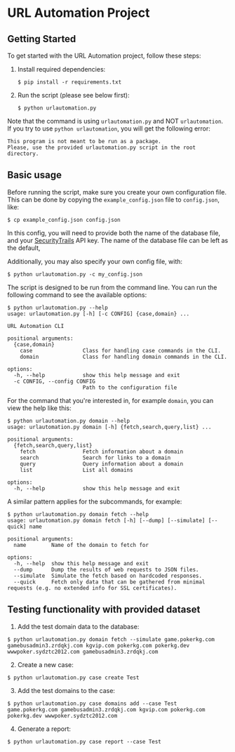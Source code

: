 # URL Automation Project

## Getting Started
To get started with the URL Automation project, follow these steps:
1. Install required dependencies:
    ```
    $ pip install -r requirements.txt
    ```

2. Run the script (please see below first):
    ```
    $ python urlautomation.py
    ```

Note that the command is using `urlautomation.py` and NOT `urlautomation`.
If you try to use `python urlautomation`, you will get the following error:
```
This program is not meant to be run as a package.
Please, use the provided urlautomation.py script in the root directory.
```

## Basic usage
Before running the script, make sure you create your own configuration file. This can be
done by copying the `example_config.json` file to `config.json`, like:
   ```
   $ cp example_config.json config.json
   ```

In this config, you will need to provide both the name of the database file, and
your [SecurityTrails](https://securitytrails.com/) API key. The name of the database file can be left as the default,

Additionally, you may also specify your own config file, with:
```
$ python urlautomation.py -c my_config.json
```

The script is designed to be run from the command line. You can run the following command to see the available options:
```
$ python urlautomation.py --help
usage: urlautomation.py [-h] [-c CONFIG] {case,domain} ...

URL Automation CLI

positional arguments:
  {case,domain}
    case                Class for handling case commands in the CLI.
    domain              Class for handling domain commands in the CLI.

options:
  -h, --help            show this help message and exit
  -c CONFIG, --config CONFIG
                        Path to the configuration file
```

For the command that you're interested in, for example `domain`, you can view the help like this:
```
$ python urlautomation.py domain --help
usage: urlautomation.py domain [-h] {fetch,search,query,list} ...

positional arguments:
  {fetch,search,query,list}
    fetch               Fetch information about a domain
    search              Search for links to a domain
    query               Query information about a domain
    list                List all domains

options:
  -h, --help            show this help message and exit
```
A similar pattern applies for the subcommands, for example:
```
$ python urlautomation.py domain fetch --help
usage: urlautomation.py domain fetch [-h] [--dump] [--simulate] [--quick] name

positional arguments:
  name        Name of the domain to fetch for

options:
  -h, --help  show this help message and exit
  --dump      Dump the results of web requests to JSON files.
  --simulate  Simulate the fetch based on hardcoded responses.
  --quick     Fetch only data that can be gathered from minimal requests (e.g. no extended info for SSL certificates).
```

## Testing functionality with provided dataset
1. Add the test domain data to the database:
```
$ python urlautomation.py domain fetch --simulate game.pokerkg.com gamebusadmin3.zrdqkj.com kgvip.com pokerkg.com pokerkg.dev wwwpoker.sydztc2012.com gamebusadmin3.zrdqkj.com
```
2. Create a new case:
```
$ python urlautomation.py case create Test
```
3. Add the test domains to the case:
```
$ python urlautomation.py case domains add --case Test game.pokerkg.com gamebusadmin3.zrdqkj.com kgvip.com pokerkg.com pokerkg.dev wwwpoker.sydztc2012.com
```
4. Generate a report:
```
$ python urlautomation.py case report --case Test
```
